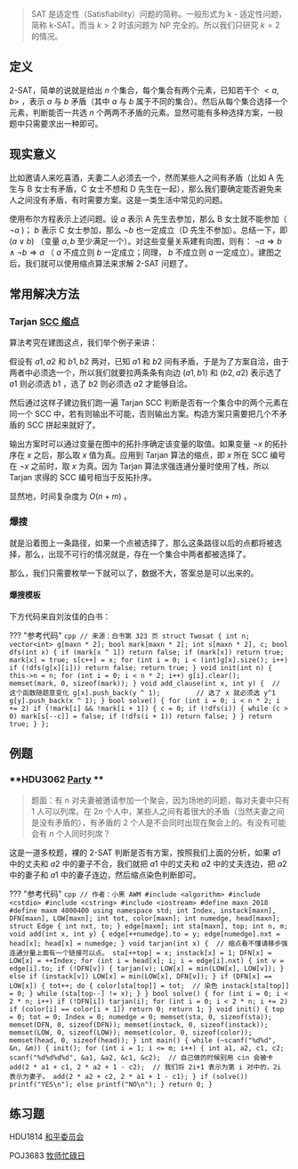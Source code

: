 > SAT 是适定性（Satisfiability）问题的简称。一般形式为 k - 适定性问题，简称 k-SAT。而当 $k>2$ 时该问题为 NP 完全的。所以我们只研究 $k=2$ 的情况。

## 定义

2-SAT，简单的说就是给出 $n$ 个集合，每个集合有两个元素，已知若干个 $<a,b>$ ，表示 $a$ 与 $b$ 矛盾（其中 $a$ 与 $b$ 属于不同的集合）。然后从每个集合选择一个元素，判断能否一共选 $n$ 个两两不矛盾的元素。显然可能有多种选择方案，一般题中只需要求出一种即可。

## 现实意义

比如邀请人来吃喜酒，夫妻二人必须去一个，然而某些人之间有矛盾（比如 A 先生与 B 女士有矛盾，C 女士不想和 D 先生在一起），那么我们要确定能否避免来人之间没有矛盾，有时需要方案。这是一类生活中常见的问题。

使用布尔方程表示上述问题。设 $a$ 表示 A 先生去参加，那么 B 女士就不能参加（ $\neg a$ )； $b$ 表示 C 女士参加，那么 $\neg b$ 也一定成立（D 先生不参加）。总结一下，即 $(a \vee b)$ （变量 $a, b$ 至少满足一个）。对这些变量关系建有向图，则有： $\neg a\Rightarrow b\wedge\neg b\Rightarrow a$ （ $a$ 不成立则 $b$ 一定成立；同理， $b$ 不成立则 $a$ 一定成立）。建图之后，我们就可以使用缩点算法来求解 2-SAT 问题了。

## 常用解决方法

### Tarjan [SCC 缩点](./scc.md) 

算法考究在建图这点，我们举个例子来讲：

假设有 ${a1,a2}$ 和 ${b1,b2}$ 两对，已知 $a1$ 和 $b2$ 间有矛盾，于是为了方案自洽，由于两者中必须选一个，所以我们就要拉两条条有向边 $(a1,b1)$ 和 $(b2,a2)$ 表示选了 $a1$ 则必须选 $b1$ ，选了 $b2$ 则必须选 $a2$ 才能够自洽。

然后通过这样子建边我们跑一遍 Tarjan SCC 判断是否有一个集合中的两个元素在同一个 SCC 中，若有则输出不可能，否则输出方案。构造方案只需要把几个不矛盾的 SCC 拼起来就好了。

输出方案时可以通过变量在图中的拓扑序确定该变量的取值。如果变量 $\neg x$ 的拓扑序在 $x$ 之后，那么取 $x$ 值为真。应用到 Tarjan 算法的缩点，即 $x$ 所在 SCC 编号在 $\neg x$ 之前时，取 $x$ 为真。因为 Tarjan 算法求强连通分量时使用了栈，所以 Tarjan 求得的 SCC 编号相当于反拓扑序。

显然地，时间复杂度为 $O(n+m)$ 。

### 爆搜

就是沿着图上一条路径，如果一个点被选择了，那么这条路径以后的点都将被选择，那么，出现不可行的情况就是，存在一个集合中两者都被选择了。

那么，我们只需要枚举一下就可以了，数据不大，答案总是可以出来的。

#### 爆搜模板

下方代码来自刘汝佳的白书：

??? "参考代码"
    ```cpp
    // 来源：白书第 323 页
    struct Twosat {
      int n;
      vector<int> g[maxn * 2];
      bool mark[maxn * 2];
      int s[maxn * 2], c;
      bool dfs(int x) {
        if (mark[x ^ 1]) return false;
        if (mark[x]) return true;
        mark[x] = true;
        s[c++] = x;
        for (int i = 0; i < (int)g[x].size(); i++)
          if (!dfs(g[x][i])) return false;
        return true;
      }
      void init(int n) {
        this->n = n;
        for (int i = 0; i < n * 2; i++) g[i].clear();
        memset(mark, 0, sizeof(mark));
      }
      void add_clause(int x, int y) {  // 这个函数随题意变化
        g[x].push_back(y ^ 1);         // 选了 x 就必须选 y^1
        g[y].push_back(x ^ 1);
      }
      bool solve() {
        for (int i = 0; i < n * 2; i += 2)
          if (!mark[i] && !mark[i + 1]) {
            c = 0;
            if (!dfs(i)) {
              while (c > 0) mark[s[--c]] = false;
              if (!dfs(i + 1)) return false;
            }
          }
        return true;
      }
    };
    ```

## 例题

###  **HDU3062 [Party](http://acm.hdu.edu.cn/showproblem.php?pid=3062) ** 

> 题面：有 n 对夫妻被邀请参加一个聚会，因为场地的问题，每对夫妻中只有 $1$ 人可以列席。在 $2n$ 个人中，某些人之间有着很大的矛盾（当然夫妻之间是没有矛盾的），有矛盾的 $2$ 个人是不会同时出现在聚会上的。有没有可能会有 $n$ 个人同时列席？

这是一道多校题，裸的 2-SAT 判断是否有方案，按照我们上面的分析，如果 $a1$ 中的丈夫和 $a2$ 中的妻子不合，我们就把 $a1$ 中的丈夫和 $a2$ 中的丈夫连边，把 $a2$ 中的妻子和 $a1$ 中的妻子连边，然后缩点染色判断即可。

??? "参考代码"
    ```cpp
    // 作者：小黑 AWM
    #include <algorithm>
    #include <cstdio>
    #include <cstring>
    #include <iostream>
    #define maxn 2018
    #define maxm 4000400
    using namespace std;
    int Index, instack[maxn], DFN[maxn], LOW[maxn];
    int tot, color[maxn];
    int numedge, head[maxn];
    struct Edge {
      int nxt, to;
    } edge[maxm];
    int sta[maxn], top;
    int n, m;
    void add(int x, int y) {
      edge[++numedge].to = y;
      edge[numedge].nxt = head[x];
      head[x] = numedge;
    }
    void tarjan(int x) {  // 缩点看不懂请移步强连通分量上面有一个链接可以点。
      sta[++top] = x;
      instack[x] = 1;
      DFN[x] = LOW[x] = ++Index;
      for (int i = head[x]; i; i = edge[i].nxt) {
        int v = edge[i].to;
        if (!DFN[v]) {
          tarjan(v);
          LOW[x] = min(LOW[x], LOW[v]);
        } else if (instack[v])
          LOW[x] = min(LOW[x], DFN[v]);
      }
      if (DFN[x] == LOW[x]) {
        tot++;
        do {
          color[sta[top]] = tot;  // 染色
          instack[sta[top]] = 0;
        } while (sta[top--] != x);
      }
    }
    bool solve() {
      for (int i = 0; i < 2 * n; i++)
        if (!DFN[i]) tarjan(i);
      for (int i = 0; i < 2 * n; i += 2)
        if (color[i] == color[i + 1]) return 0;
      return 1;
    }
    void init() {
      top = 0;
      tot = 0;
      Index = 0;
      numedge = 0;
      memset(sta, 0, sizeof(sta));
      memset(DFN, 0, sizeof(DFN));
      memset(instack, 0, sizeof(instack));
      memset(LOW, 0, sizeof(LOW));
      memset(color, 0, sizeof(color));
      memset(head, 0, sizeof(head));
    }
    int main() {
      while (~scanf("%d%d", &n, &m)) {
        init();
        for (int i = 1; i <= m; i++) {
          int a1, a2, c1, c2;
          scanf("%d%d%d%d", &a1, &a2, &c1, &c2);  // 自己做的时候别用 cin 会被卡
          add(2 * a1 + c1,
              2 * a2 + 1 - c2);  // 我们将 2i+1 表示为第 i 对中的，2i 表示为妻子。
          add(2 * a2 + c2, 2 * a1 + 1 - c1);
        }
        if (solve())
          printf("YES\n");
        else
          printf("NO\n");
      }
      return 0;
    }
    ```

## 练习题

HDU1814 [和平委员会](http://acm.hdu.edu.cn/showproblem.php?pid=1814) 

POJ3683 [牧师忙碌日](http://poj.org/problem?id=3683) 
